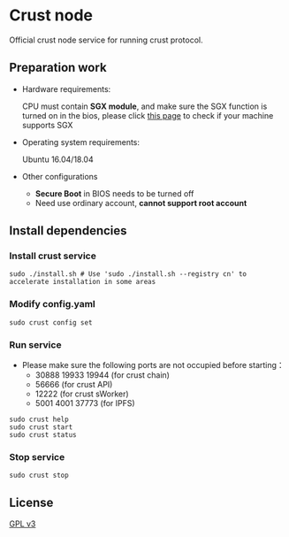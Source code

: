 # Crust node
Official crust node service for running crust protocol.

## Preparation work
- Hardware requirements: 

  CPU must contain **SGX module**, and make sure the SGX function is turned on in the bios, please click [this page](https://github.com/crustio/crust/wiki/Check-TEE-supportive) to check if your machine supports SGX

- Operating system requirements:

  Ubuntu 16.04/18.04
  
- Other configurations

  - **Secure Boot** in BIOS needs to be turned off
  - Need use ordinary account, **cannot support root account**

## Install dependencies

### Install crust service
```shell
sudo ./install.sh # Use 'sudo ./install.sh --registry cn' to accelerate installation in some areas
```

### Modify config.yaml
```shell
sudo crust config set
```

### Run service

- Please make sure the following ports are not occupied before starting：
  - 30888 19933 19944 (for crust chain)
  - 56666 (for crust API)
  - 12222 (for crust sWorker)
  - 5001 4001 37773 (for IPFS)


```shell
sudo crust help
sudo crust start
sudo crust status
```

### Stop service

```shell
sudo crust stop
```

## License

[GPL v3](LICENSE)
